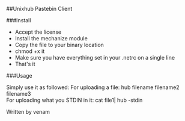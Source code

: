##Unixhub Pastebin Client

###Install

* Accept the license
* Install the mechanize module
* Copy the file to your binary location
* chmod +x it
* Make sure you have everything set in your .netrc on a single line
* That's it

###Usage

Simply use it as followed:
    For uploading a file: hub filename filename2 filename3  
    For uploading what you STDIN in it: cat file1| hub -stdin

Written by venam

